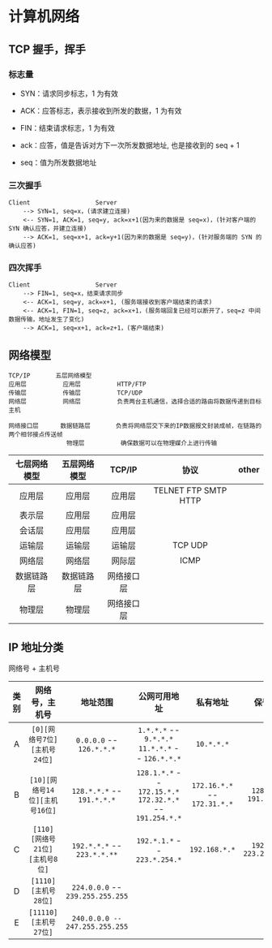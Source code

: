 # 计算机网络

## TCP 握手，挥手

### 标志量

- SYN：请求同步标志，1 为有效
- ACK：应答标志，表示接收到所发的数据，1 为有效
- FIN：结束请求标志，1 为有效

- ack：应答，值是告诉对方下一次所发数据地址, 也是接收到的 seq + 1
- seq：值为所发数据地址

### 三次握手

```text
Client                  Server
    --> SYN=1, seq=x，(请求建立连接)
    <-- SYN=1, ACK=1, seq=y, ack=x+1(因为来的数据是 seq=x)，(针对客户端的 SYN 确认应答，并建立连接)
    --> ACK=1, seq=x+1, ack=y+1(因为来的数据是 seq=y)，(针对服务端的 SYN 的确认应答)
```

### 四次挥手

```text
Client                  Server
    --> FIN=1, seq=x，结束请求同步
    <-- ACK=1, seq=y, ack=x+1, (服务端接收到客户端结束的请求)
    <-- ACK=1, FIN=1, seq=z, ack=x+1，(服务端回复已经可以断开了，seq=z 中间数据传输，地址发生了变化)
    --> ACK=1, seq=x+1, ack=z+1，(客户端结束)
```

## 网络模型

```text
TCP/IP       五层网络模型
应用层          应用层          HTTP/FTP
传输层          传输层          TCP/UDP
网络层          网络层          负责两台主机通信，选择合适的路由将数据传递到目标主机

网络接口层      数据链路层       负责将网络层交下来的IP数据报文封装成帧，在链路的两个相邻接点传送帧
                物理层          确保数据可以在物理媒介上进行传输
```

| 七层网络模型 | 五层网络模型 | TCP/IP | 协议 | other |
| :-: | :-: | :-: | :-: | :-: |
| 应用层 | 应用层 | 应用层 | TELNET FTP SMTP HTTP |  |
| 表示层 | 应用层 | 应用层 |  |  |
| 会话层 | 应用层 | 应用层 |  |  |
| 运输层 | 运输层 | 运输层 | TCP UDP |  |
| 网络层 | 网络层 | 网际层 | ICMP |  |
| 数据链路层 | 数据链路层 | 网络接口层 |  |  |
| 物理层 | 物理层 | 网络接口层 |  |  |

## IP 地址分类

网络号 + 主机号

| 类别 | 网络号，主机号 | 地址范围 | 公网可用地址 | 私有地址 | 保留地址 | 其他地址 |
| :-: | :-: | :-: | :-: | :-: | :-: | :-: |
| A | `[0][网络号7位][主机号24位]` | `0.0.0.0` -- `126.*.*.*` | `1.*.*.*` -- `9.*.*.*` <br> `11.*.*.*` -- `126.*.*.*` | `10.*.*.*` |  | `0.0.0.0` <br> `127.0.0.1` |
| B | `[10][网络号14位][主机号16位]` | `128.*.*.*` -- `191.*.*.*` | `128.1.*.*` -- `172.15.*.*` <br> `172.32.*.*` -- `191.254.*.*` | `172.16.*.*` -- `172.31.*.*` | `128.0.*.*` <br> `191.255.*.*` |  |
| C | `[110][网络号21位][主机号8位]` | `192.*.*.*` -- `223.*.*.**` | `192.*.1.*` -- `223.*.254.*` | `192.168.*.*` | `192.0.0.*` <br> `223.255.255.*` |  |
| D | `[1110][主机号28位]` | `224.0.0.0` -- `239.255.255.255` |  |  |  |  |
| E | `[11110][主机号27位]` | `240.0.0.0 -- 247.255.255.255` |  |  |  |  |
